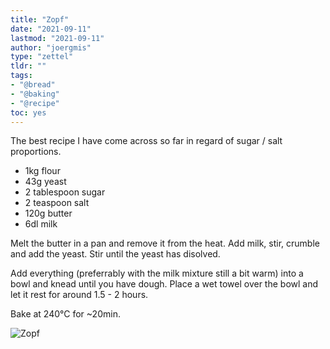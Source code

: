 ```yaml
---
title: "Zopf"
date: "2021-09-11"
lastmod: "2021-09-11"
author: "joergmis"
type: "zettel"
tldr: ""
tags:
- "@bread"
- "@baking"
- "@recipe"
toc: yes
---
```


The best recipe I have come across so far in regard of sugar / salt
proportions.

- 1kg flour
- 43g yeast
- 2 tablespoon sugar
- 2 teaspoon salt
- 120g butter
- 6dl milk

Melt the butter in a pan and remove it from the heat. Add milk, stir, crumble
and add the yeast. Stir until the yeast has disolved.

Add everything (preferrably with the milk mixture still a bit warm) into a bowl
and knead until you have dough. Place a wet towel over the bowl and let it rest
for around 1.5 - 2 hours.

Bake at 240°C for ~20min.

![Zopf](/images/baking/zopf.jpg)
